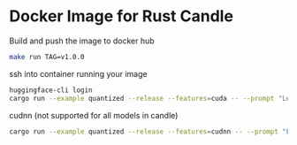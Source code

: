 # Docker Image for Rust Candle

Build and push the image to docker hub
```bash
make run TAG=v1.0.0
```

ssh into container running your image
```bash
huggingface-cli login
cargo run --example quantized --release --features=cuda -- --prompt "Lebesgue's integral is superior to Riemann's because "
```

cudnn (not supported for all models in candle)
```bash
cargo run --example quantized --release --features=cudnn -- --prompt "Lebesgue's integral is superior to Riemann's because "
```

